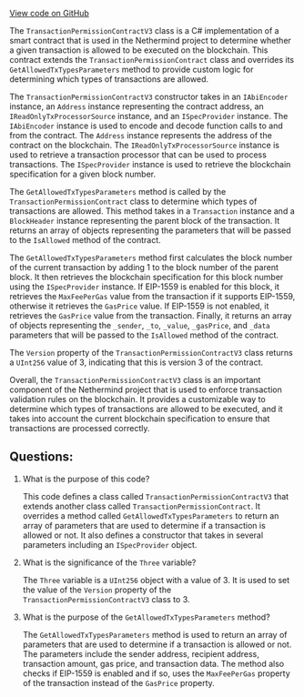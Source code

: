 [View code on GitHub](https://github.com/NethermindEth/nethermind/src/Nethermind/Nethermind.Consensus.AuRa/Contracts/TransactionPermissionContractV3.cs)

The `TransactionPermissionContractV3` class is a C# implementation of a smart contract that is used in the Nethermind project to determine whether a given transaction is allowed to be executed on the blockchain. This contract extends the `TransactionPermissionContract` class and overrides its `GetAllowedTxTypesParameters` method to provide custom logic for determining which types of transactions are allowed.

The `TransactionPermissionContractV3` constructor takes in an `IAbiEncoder` instance, an `Address` instance representing the contract address, an `IReadOnlyTxProcessorSource` instance, and an `ISpecProvider` instance. The `IAbiEncoder` instance is used to encode and decode function calls to and from the contract. The `Address` instance represents the address of the contract on the blockchain. The `IReadOnlyTxProcessorSource` instance is used to retrieve a transaction processor that can be used to process transactions. The `ISpecProvider` instance is used to retrieve the blockchain specification for a given block number.

The `GetAllowedTxTypesParameters` method is called by the `TransactionPermissionContract` class to determine which types of transactions are allowed. This method takes in a `Transaction` instance and a `BlockHeader` instance representing the parent block of the transaction. It returns an array of objects representing the parameters that will be passed to the `IsAllowed` method of the contract.

The `GetAllowedTxTypesParameters` method first calculates the block number of the current transaction by adding 1 to the block number of the parent block. It then retrieves the blockchain specification for this block number using the `ISpecProvider` instance. If EIP-1559 is enabled for this block, it retrieves the `MaxFeePerGas` value from the transaction if it supports EIP-1559, otherwise it retrieves the `GasPrice` value. If EIP-1559 is not enabled, it retrieves the `GasPrice` value from the transaction. Finally, it returns an array of objects representing the `_sender`, `_to`, `_value`, `_gasPrice`, and `_data` parameters that will be passed to the `IsAllowed` method of the contract.

The `Version` property of the `TransactionPermissionContractV3` class returns a `UInt256` value of 3, indicating that this is version 3 of the contract.

Overall, the `TransactionPermissionContractV3` class is an important component of the Nethermind project that is used to enforce transaction validation rules on the blockchain. It provides a customizable way to determine which types of transactions are allowed to be executed, and it takes into account the current blockchain specification to ensure that transactions are processed correctly.
## Questions: 
 1. What is the purpose of this code?
    
    This code defines a class called `TransactionPermissionContractV3` that extends another class called `TransactionPermissionContract`. It overrides a method called `GetAllowedTxTypesParameters` to return an array of parameters that are used to determine if a transaction is allowed or not. It also defines a constructor that takes in several parameters including an `ISpecProvider` object.

2. What is the significance of the `Three` variable?

    The `Three` variable is a `UInt256` object with a value of 3. It is used to set the value of the `Version` property of the `TransactionPermissionContractV3` class to 3.

3. What is the purpose of the `GetAllowedTxTypesParameters` method?

    The `GetAllowedTxTypesParameters` method is used to return an array of parameters that are used to determine if a transaction is allowed or not. The parameters include the sender address, recipient address, transaction amount, gas price, and transaction data. The method also checks if EIP-1559 is enabled and if so, uses the `MaxFeePerGas` property of the transaction instead of the `GasPrice` property.